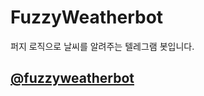 # FuzzyWeatherbot

퍼지 로직으로 날씨를 알려주는 텔레그램 봇입니다.

## [@fuzzyweatherbot](http://telegram.me/fuzzyweatherbot)

